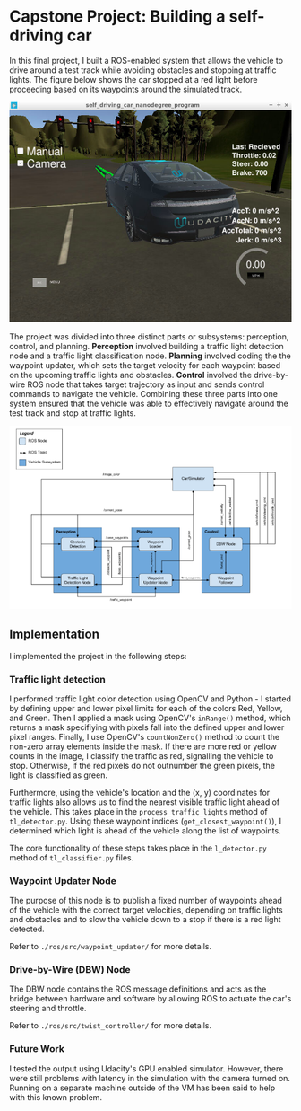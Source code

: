 # Capstone Project: Building a self-driving car
In this final project, I built a ROS-enabled system that allows the vehicle to drive around a test track while avoiding obstacles and stopping at traffic lights. The figure below shows the car stopped at a red light before proceeding based on its waypoints around the simulated track.

![image0](./car_on_track.png)

The project was divided into three distinct parts or subsystems: perception, control, and planning. **Perception** involved building a traffic light detection node and a traffic light classification node. **Planning** involved coding the the waypoint updater, which sets the target velocity for each waypoint based on the upcoming traffic lights and obstacles. **Control** involved the drive-by-wire ROS node that takes target trajectory as input and sends control commands to navigate the vehicle. Combining these three parts into one system ensured that the vehicle was able to effectively navigate around the test track and stop at traffic lights.

![image1](./capstone_overview.png)


## Implementation
I implemented the project in the following steps:

### Traffic light detection
I performed traffic light color detection using OpenCV and Python - I started by defining upper and lower pixel limits for each of the colors Red, Yellow, and Green. Then I applied a mask using OpenCV's `inRange()` method, which returns a mask specifiying with pixels fall into the defined upper and lower pixel ranges. Finally, I use OpenCV's `countNonZero()` method to count the non-zero array elements inside the mask. If there are more red or yellow counts in the image, I classify the traffic as red, signalling the vehicle to stop. Otherwise, if the red pixels do not outnumber the green pixels, the light is classified as green.

Furthermore, using the vehicle's location and the (x, y) coordinates for traffic lights also allows us to find the nearest visible traffic light ahead of the vehicle. This takes place in the `process_traffic_lights` method of `tl_detector.py`. Using these waypoint indices (`get_closest_waypoint()`), I determined which light is ahead of the vehicle along the list of waypoints. 

The core functionality of these steps takes place in the `l_detector.py` method of `tl_classifier.py` files.

### Waypoint Updater Node
The purpose of this node is to publish a fixed number of waypoints ahead of the vehicle with the correct target velocities, depending on traffic lights and obstacles and to slow the vehicle down to a stop if there is a red light detected.

Refer to `./ros/src/waypoint_updater/` for more details.

### Drive-by-Wire (DBW) Node
The DBW node contains the ROS message definitions and acts as the bridge between hardware and software by allowing ROS to actuate the car's steering and throttle. 

Refer to `./ros/src/twist_controller/` for more details.

### Future Work
I tested the output using Udacity's GPU enabled simulator. However, there were still problems with latency in the simulation with the camera turned on. Running on a separate machine outside of the VM has been said to help with this known problem.


